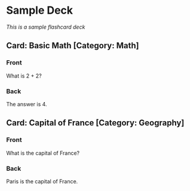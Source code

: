 # Sample Deck
_This is a sample flashcard deck_

## Card: Basic Math [Category: Math]

### Front

What is 2 + 2?

### Back

The answer is 4.

## Card: Capital of France [Category: Geography]

### Front

What is the capital of France?

### Back

Paris is the capital of France. 